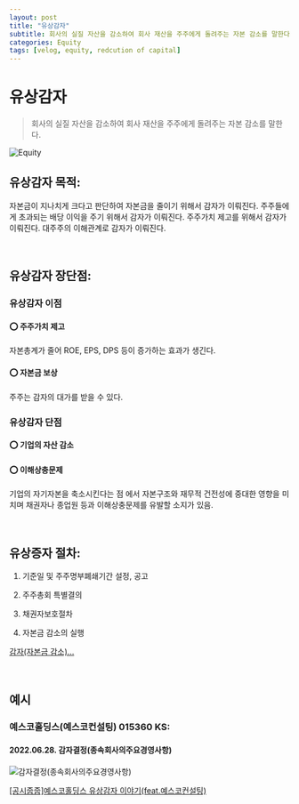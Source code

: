 ```yaml
---
layout: post
title: "유상감자"
subtitle: 회사의 실질 자산을 감소하여 회사 재산을 주주에게 돌려주는 자본 감소를 말한다.
categories: Equity
tags: [velog, equity, redcution of capital]
---
```


# 유상감자
> 회사의 실질 자산을 감소하여 회사 재산을 주주에게 돌려주는 자본 감소를 말한다.

![Equity](https://velog.velcdn.com/images/jongjinna/post/c5916f38-e6ec-4720-8c9b-cc3c448cf700/image.jpg)

## 유상감자 목적:

자본금이 지나치게 크다고 판단하여 자본금을 줄이기 위해서 감자가 이뤄진다.
주주들에게 초과되는 배당 이익을 주기 위해서 감자가 이뤄진다.
주주가치 제고를 위해서 감자가 이뤄진다.
대주주의 이해관계로 감자가 이뤄진다.

<br>

## 유상감자 장단점:
### 유상감자 이점

#### ⭕ 주주가치 제고

자본총계가 줄어 ROE, EPS, DPS 등이 증가하는 효과가 생긴다.

#### ⭕ 자본금 보상

주주는 감자의 대가를 받을 수 있다.

### 유상감자 단점

#### ⭕ 기업의 자산 감소

#### ⭕ 이해상충문제
기업의 자기자본을 축소시킨다는 점 에서 자본구조와 재무적 건전성에 중대한 영향을 미치며 채권자나 종업원 등과 이해상충문제를 유발할 소지가 있음.

<br>

## 유상증자 절차:

1. 기준일 및 주주명부폐쇄기간 설정, 공고

2. 주주총회 특별결의

3. 채권자보호절차

4. 자본금 감소의 실행

[감자(자본금 감소)...](https://m.blog.naver.com/kyungp1/220468622015)

<br>


## 예시 
### 예스코홀딩스(예스코컨설팅) 015360 KS:

#### 2022.06.28. 감자결정(종속회사의주요경영사항)

![감자결정(종속회사의주요경영사항)](https://velog.velcdn.com/images/jongjinna/post/7b62f753-5fbf-4a56-a7a9-a484b2b3da5a/image.png)

[[공시줍줍]예스코홀딩스 유상감자 이야기(feat.예스코컨설팅)](http://news.bizwatch.co.kr/article/market/2022/05/13/0001)
